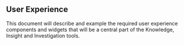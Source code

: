 ## User Experience
This document will describe and example the required user experience components and widgets that will be 
a central part of the Knowledge, Insight and Investigation tools.

